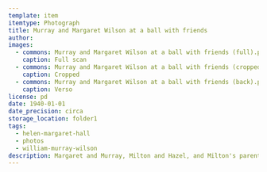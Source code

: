 ```yaml
---
template: item
itemtype: Photograph
title: Murray and Margaret Wilson at a ball with friends
author: 
images:
  - commons: Murray and Margaret Wilson at a ball with friends (full).png
    caption: Full scan
  - commons: Murray and Margaret Wilson at a ball with friends (cropped).png
    caption: Cropped
  - commons: Murray and Margaret Wilson at a ball with friends (back).png
    caption: Verso
license: pd
date: 1940-01-01
date_precision: circa
storage_location: folder1
tags:
  - helen-margaret-hall
  - photos
  - william-murray-wilson
description: Margaret and Murray, Milton and Hazel, and Milton's parents, at a ball probably in Perth.
---
```

